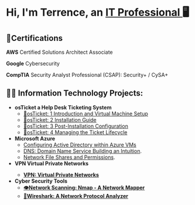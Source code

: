 <h1>Hi, I'm Terrence, an <a href="https://linkedin.com/in/TerrenceDaniels">IT Professional </a>🖥
</h1>
<h2>📜Certifications</h2>

**AWS** Certified Solutions Architect Associate

**Google** Cybersecurity

**CompTIA** Security Analyst Professional (CSAP):     Security+ / CySA+

<h2>👨‍💻 Information Technology Projects:</h2>

- <b>osTicket a Help Desk Ticketing System</b>
  - [🦘osTicket: 1 Introduction and Virtual Machine Setup](https://github.com/TDCyberSecurity/post-install-config)
  - [🦘osTicket: 2 Installation Guide](https://github.com/TDCyberSecurity/osTicket-Installation-2)
  - [🦘osTicket: 3 Post-Installation Configuration](https://github.com/TDCyberSecurity/osTicket-3-Post-Installation-Configuration)
  - [🦘osTicket: 4 Managing the Ticket Lifecycle](https://github.com/TDCyberSecurity/ticket-lifecycle)
- <b>Microsoft Azure</b>
  - [Configuring Active Directory within Azure VMs](https://github.com/TDCyberSecurity/configure-ad)
  - [DNS: Domain Name Service Building an Intuition](https://github.com/TDCyberSecurity/DNS-Domain-Name-Services-).
  - [Network File Shares and Permissions](https://github.com/TDCyberSecurity/Network-File-Shares-and-Permissions).
- <b>VPN Virtual Private Networks
  - [VPN: Virtual Private Networks](https://github.com/TDCyberSecurity/osticket-prereqs)
- <b>Cyber Security Tools</b>
  - [👁️Network Scanning: Nmap - A Network Mapper](https://github.com/TDCyberSecurity/Network-Scanning-Nmap-Network-Mapper)
  - [🦈Wireshark: A Network Protocol Analyzer](https://github.com/TDCyberSecurity/Wireshark-for-Beginners)
<!--
**TDCybersecurity/TDCyberSecurity** is a ✨ _special_ ✨ repository because its `README.md` (this file) appears on your GitHub profile.

Here are some ideas to get you started:

- 🔭 I’m currently working on ...
- 🌱 I’m currently learning ...
- 👯 I’m looking to collaborate on ...
- 🤔 I’m looking for help with ...
- 💬 Ask me about ...
- 📫 How to reach me: ...
- 😄 Pronouns: ...
- ⚡ Fun fact: ...
-->
